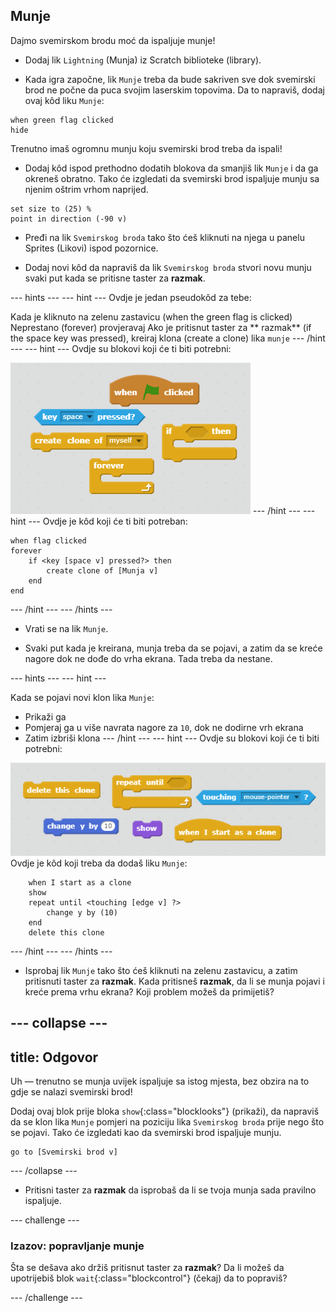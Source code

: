 ## Munje

Dajmo svemirskom brodu moć da ispaljuje munje!

+ Dodaj lik `Lightning` (Munja) iz Scratch biblioteke (library).

+ Kada igra započne, lik `Munje` treba da bude sakriven sve dok svemirski brod ne počne da puca svojim laserskim topovima. Da to napraviš, dodaj ovaj kôd liku `Munje`:

```blocks
when green flag clicked
hide
```

Trenutno imaš ogromnu munju koju svemirski brod treba da ispali!

+ Dodaj kôd ispod prethodno dodatih blokova da smanjiš lik `Munje` i da ga okreneš obratno. Tako će izgledati da svemirski brod ispaljuje munju sa njenim oštrim vrhom naprijed.

```blocks
set size to (25) %
point in direction (-90 v)
```

+ Pređi na lik `Svemirskog broda` tako što ćeš kliknuti na njega u panelu Sprites (Likovi) ispod pozornice.

+ Dodaj novi kôd da napraviš da lik `Svemirskog broda` stvori novu munju svaki put kada se pritisne taster za **razmak**.

\--- hints \--- \--- hint \--- Ovdje je jedan pseudokôd za tebe:

Kada je kliknuto na zelenu zastavicu (when the green flag is clicked) Neprestano (forever) provjeravaj Ako je pritisnut taster za ** razmak** (if the space key was pressed), kreiraj klona (create a clone) lika `munje` \--- /hint \--- \--- hint \--- Ovdje su blokovi koji će ti biti potrebni:

![Hint](images/hint-lightning.png) \--- /hint \--- \--- hint \--- Ovdje je kôd koji će ti biti potreban:

```blocks
when flag clicked
forever
    if <key [space v] pressed?> then
        create clone of [Munja v]
    end
end
```

\--- /hint \--- \--- /hints \---

+ Vrati se na lik `Munje`.

+ Svaki put kada je kreirana, munja treba da se pojavi, a zatim da se kreće nagore dok ne dođe do vrha ekrana. Tada treba da nestane.

\--- hints \--- \--- hint \---

Kada se pojavi novi klon lika `Munje`:

+ Prikaži ga
+ Pomjeraj ga u više navrata nagore za `10`, dok ne dodirne vrh ekrana
+ Zatim izbriši klona \--- /hint \--- \--- hint \--- Ovdje su blokovi koji će ti biti potrebni:

![Pomjeraj munju](images/move-hint-lightning.png) Ovdje je kôd koji treba da dodaš liku `Munje`:

```blocks
    when I start as a clone
    show
    repeat until <touching [edge v] ?>
        change y by (10)
    end
    delete this clone
```

\--- /hint \--- \--- /hints \---

+ Isprobaj lik `Munje` tako što ćeš kliknuti na zelenu zastavicu, a zatim pritisnuti taster za **razmak**. Kada pritisneš **razmak**, da li se munja pojavi i kreće prema vrhu ekrana? Koji problem možeš da primijetiš?

## \--- collapse \---

## title: Odgovor

Uh — trenutno se munja uvijek ispaljuje sa istog mjesta, bez obzira na to gdje se nalazi svemirski brod!

Dodaj ovaj blok prije bloka `show`{:class="blocklooks"} (prikaži), da napraviš da se klon lika `Munje` pomjeri na poziciju lika `Svemirskog broda` prije nego što se pojavi. Tako će izgledati kao da svemirski brod ispaljuje munju.

```blocks
go to [Svemirski brod v]
```

\--- /collapse \---

+ Pritisni taster za **razmak** da isprobaš da li se tvoja munja sada pravilno ispaljuje.

\--- challenge \---

### Izazov: popravljanje munje

Šta se dešava ako držiš pritisnut taster za **razmak**? Da li možeš da upotrijebiš blok `wait`{:class="blockcontrol"} (čekaj) da to popraviš?

\--- /challenge \---